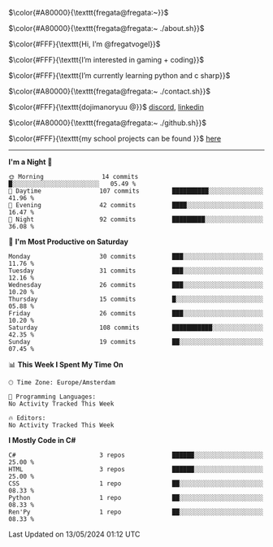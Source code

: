 $\color{#A80000}{\texttt{fregata@fregata:~}}$

$\color{#A80000}{\texttt{fregata@fregata:~ ./about.sh}}$

$\color{#FFF}{\texttt{Hi, I’m @fregatvogel}}$

$\color{#FFF}{\texttt{I’m interested in gaming + coding}}$

$\color{#FFF}{\texttt{I’m currently learning python and c sharp}}$

$\color{#A80000}{\texttt{fregata@fregata:~ ./contact.sh}}$ 

$\color{#FFF}{\texttt{dojimanoryuu @}}$ [discord](https://discord.com), [linkedin](https://www.linkedin.com/in/sonprakiki/)

$\color{#A80000}{\texttt{fregata@fregata:~ ./github.sh}}$

$\color{#FFF}{\texttt{my school projects can be found }}$ [here](https://github.com/0974201)

<!---
thunderedge/thunderedge is a ✨ special ✨ repository because its `README.md` (this file) appears on your GitHub profile.
You can click the Preview link to take a look at your changes.
--->
----
<!--START_SECTION:waka-->
**I'm a Night 🦉** 

```text
🌞 Morning                14 commits          █░░░░░░░░░░░░░░░░░░░░░░░░   05.49 % 
🌆 Daytime                107 commits         ██████████░░░░░░░░░░░░░░░   41.96 % 
🌃 Evening                42 commits          ████░░░░░░░░░░░░░░░░░░░░░   16.47 % 
🌙 Night                  92 commits          █████████░░░░░░░░░░░░░░░░   36.08 % 
```
📅 **I'm Most Productive on Saturday** 

```text
Monday                   30 commits          ███░░░░░░░░░░░░░░░░░░░░░░   11.76 % 
Tuesday                  31 commits          ███░░░░░░░░░░░░░░░░░░░░░░   12.16 % 
Wednesday                26 commits          ███░░░░░░░░░░░░░░░░░░░░░░   10.20 % 
Thursday                 15 commits          █░░░░░░░░░░░░░░░░░░░░░░░░   05.88 % 
Friday                   26 commits          ███░░░░░░░░░░░░░░░░░░░░░░   10.20 % 
Saturday                 108 commits         ███████████░░░░░░░░░░░░░░   42.35 % 
Sunday                   19 commits          ██░░░░░░░░░░░░░░░░░░░░░░░   07.45 % 
```


📊 **This Week I Spent My Time On** 

```text
🕑︎ Time Zone: Europe/Amsterdam

💬 Programming Languages: 
No Activity Tracked This Week

🔥 Editors: 
No Activity Tracked This Week
```

**I Mostly Code in C#** 

```text
C#                       3 repos             ██████░░░░░░░░░░░░░░░░░░░   25.00 % 
HTML                     3 repos             ██████░░░░░░░░░░░░░░░░░░░   25.00 % 
CSS                      1 repo              ██░░░░░░░░░░░░░░░░░░░░░░░   08.33 % 
Python                   1 repo              ██░░░░░░░░░░░░░░░░░░░░░░░   08.33 % 
Ren'Py                   1 repo              ██░░░░░░░░░░░░░░░░░░░░░░░   08.33 % 
```




 Last Updated on 13/05/2024 01:12 UTC
<!--END_SECTION:waka-->
